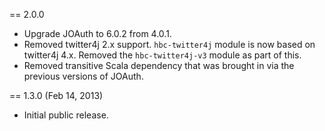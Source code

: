 == 2.0.0

* Upgrade JOAuth to 6.0.2 from 4.0.1.
* Removed twitter4j 2.x support. `hbc-twitter4j` module is now based on twitter4j 4.x.
Removed the `hbc-twitter4j-v3` module as part of this.
* Removed transitive Scala dependency that was brought in via the previous versions of JOAuth.

== 1.3.0 (Feb 14, 2013)

* Initial public release.
